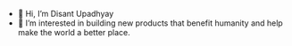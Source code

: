 - 👋 Hi, I’m Disant Upadhyay
- 👀 I’m interested in building new products that benefit humanity and help make the world a better place.

<!---
PrinceDisant/PrinceDisant is a ✨ special ✨ repository because its `README.md` (this file) appears on your GitHub profile.
You can click the Preview link to take a look at your changes.
--->
